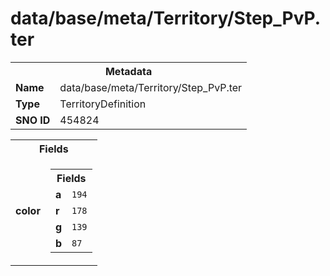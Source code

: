 <h1>data/base/meta/Territory/Step_PvP.ter</h1><table><tr><th colspan="100%">Metadata</th></tr><tr><td><b>Name</b></td><td>data/base/meta/Territory/Step_PvP.ter</td></tr><tr><td><b>Type</b></td><td>TerritoryDefinition</td></tr><tr><td><b>SNO ID</b></td><td>454824</td></tr></table>

<table><tr><th colspan="100%">Fields</th></tr><tr><td><b>color</b></td><td><table><tr><th colspan="100%">Fields</th></tr><tr><td><b>a</b></td><td><code>194</code></td></tr><tr><td><b>r</b></td><td><code>178</code></td></tr><tr><td><b>g</b></td><td><code>139</code></td></tr><tr><td><b>b</b></td><td><code>87</code></td></tr></table>

</td></tr></table>

